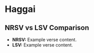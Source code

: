 # Haggai

## NRSV vs LSV Comparison

- **NRSV:** Example verse content.
- **LSV:** Example verse content.
